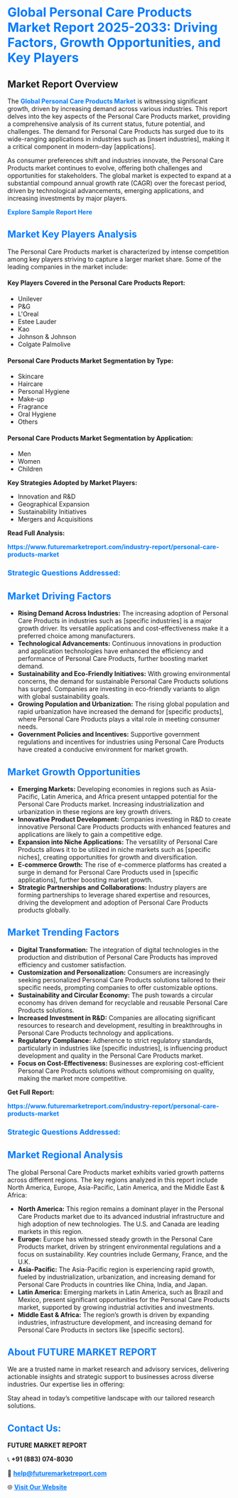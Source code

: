 <h1 style="color: #007BFF;">Global Personal Care Products Market Report 2025-2033: Driving Factors, Growth Opportunities, and Key Players</h1>

<section id="overview">
<h2>Market Report Overview</h2>
<p>The <a href="https://www.futuremarketreport.com/industry-report/personal-care-products-market" style="color: #007BFF; text-decoration: none;"><strong>Global Personal Care Products Market</strong></a> is witnessing significant growth, driven by increasing demand across various industries. This report delves into the key aspects of the Personal Care Products market, providing a comprehensive analysis of its current status, future potential, and challenges. The demand for Personal Care Products has surged due to its wide-ranging applications in industries such as [insert industries], making it a critical component in modern-day [applications].</p>
<p>As consumer preferences shift and industries innovate, the Personal Care Products market continues to evolve, offering both challenges and opportunities for stakeholders. The global market is expected to expand at a substantial compound annual growth rate (CAGR) over the forecast period, driven by technological advancements, emerging applications, and increasing investments by major players.</p>
</section>

<section id="overview">
<p><a href="https://www.futuremarketreport.com/request-sample/reportId=50769" style="color: #007BFF; text-decoration: none;"><strong>Explore Sample Report Here</strong></a></p>
</section>

<section id="key-players">
<h2 style="color: #007BFF;">Market Key Players Analysis</h2>
<p>The Personal Care Products market is characterized by intense competition among key players striving to capture a larger market share. Some of the leading companies in the market include:</p>
<h4>Key Players Covered in the Personal Care Products Report:</h4>
<ul><li>Unilever</li><li>P&amp;G</li><li>L&#039;Oreal</li><li>Estee Lauder</li><li>Kao</li><li>Johnson &amp; Johnson</li><li>Colgate Palmolive</li></ul>
<h4>Personal Care Products Market Segmentation by Type:</h4>
<ul><li>Skincare</li><li>Haircare</li><li>Personal Hygiene</li><li>Make-up</li><li>Fragrance</li><li>Oral Hygiene</li><li>Others</li></ul>

<h4>Personal Care Products Market Segmentation by Application:</h4>
<ul><li>Men</li><li>Women</li><li>Children</li></ul>
<p><strong>Key Strategies Adopted by Market Players:</strong></p>
<ul>
<li>Innovation and R&D</li>
<li>Geographical Expansion</li>
<li>Sustainability Initiatives</li>
<li>Mergers and Acquisitions</li>
</ul>
</section>

<section>
<p><strong>Read Full Analysis: </strong></p><a href="https://www.futuremarketreport.com/industry-report/personal-care-products-market" style="color: #007BFF; text-decoration: none;"><strong>https://www.futuremarketreport.com/industry-report/personal-care-products-market</strong></a>
<h3 style="color: #007BFF;">Strategic Questions Addressed:</h3>
</section>

<section id="driving-factors">
<h2 style="color: #007BFF;">Market Driving Factors</h2>
<ul>
<li><strong>Rising Demand Across Industries:</strong> The increasing adoption of Personal Care Products in industries such as [specific industries] is a major growth driver. Its versatile applications and cost-effectiveness make it a preferred choice among manufacturers.</li>
<li><strong>Technological Advancements:</strong> Continuous innovations in production and application technologies have enhanced the efficiency and performance of Personal Care Products, further boosting market demand.</li>
<li><strong>Sustainability and Eco-Friendly Initiatives:</strong> With growing environmental concerns, the demand for sustainable Personal Care Products solutions has surged. Companies are investing in eco-friendly variants to align with global sustainability goals.</li>
<li><strong>Growing Population and Urbanization:</strong> The rising global population and rapid urbanization have increased the demand for [specific products], where Personal Care Products plays a vital role in meeting consumer needs.</li>
<li><strong>Government Policies and Incentives:</strong> Supportive government regulations and incentives for industries using Personal Care Products have created a conducive environment for market growth.</li>
</ul>
</section>

<section id="growth-opportunities">
<h2 style="color: #007BFF;">Market Growth Opportunities</h2>
<ul>
<li><strong>Emerging Markets:</strong> Developing economies in regions such as Asia-Pacific, Latin America, and Africa present untapped potential for the Personal Care Products market. Increasing industrialization and urbanization in these regions are key growth drivers.</li>
<li><strong>Innovative Product Development:</strong> Companies investing in R&D to create innovative Personal Care Products products with enhanced features and applications are likely to gain a competitive edge.</li>
<li><strong>Expansion into Niche Applications:</strong> The versatility of Personal Care Products allows it to be utilized in niche markets such as [specific niches], creating opportunities for growth and diversification.</li>
<li><strong>E-commerce Growth:</strong> The rise of e-commerce platforms has created a surge in demand for Personal Care Products used in [specific applications], further boosting market growth.</li>
<li><strong>Strategic Partnerships and Collaborations:</strong> Industry players are forming partnerships to leverage shared expertise and resources, driving the development and adoption of Personal Care Products products globally.</li>
</ul>
</section>

<section id="trending-factors">
<h2 style="color: #007BFF;">Market Trending Factors</h2>
<ul>
<li><strong>Digital Transformation:</strong> The integration of digital technologies in the production and distribution of Personal Care Products has improved efficiency and customer satisfaction.</li>
<li><strong>Customization and Personalization:</strong> Consumers are increasingly seeking personalized Personal Care Products solutions tailored to their specific needs, prompting companies to offer customizable options.</li>
<li><strong>Sustainability and Circular Economy:</strong> The push towards a circular economy has driven demand for recyclable and reusable Personal Care Products solutions.</li>
<li><strong>Increased Investment in R&D:</strong> Companies are allocating significant resources to research and development, resulting in breakthroughs in Personal Care Products technology and applications.</li>
<li><strong>Regulatory Compliance:</strong> Adherence to strict regulatory standards, particularly in industries like [specific industries], is influencing product development and quality in the Personal Care Products market.</li>
<li><strong>Focus on Cost-Effectiveness:</strong> Businesses are exploring cost-efficient Personal Care Products solutions without compromising on quality, making the market more competitive.</li>
</ul>
</section>

<section>
<p><strong>Get Full Report: </strong></p><a href="https://www.futuremarketreport.com/industry-report/personal-care-products-market" style="color: #007BFF; text-decoration: none;"><strong>https://www.futuremarketreport.com/industry-report/personal-care-products-market</strong></a>
<h3 style="color: #007BFF;">Strategic Questions Addressed:</h3>
</section>


<section id="regional-analysis">
<h2 style="color: #007BFF;">Market Regional Analysis</h2>
<p>The global Personal Care Products market exhibits varied growth patterns across different regions. The key regions analyzed in this report include North America, Europe, Asia-Pacific, Latin America, and the Middle East & Africa:</p>
<ul>
<li><strong>North America:</strong> This region remains a dominant player in the Personal Care Products market due to its advanced industrial infrastructure and high adoption of new technologies. The U.S. and Canada are leading markets in this region.</li>
<li><strong>Europe:</strong> Europe has witnessed steady growth in the Personal Care Products market, driven by stringent environmental regulations and a focus on sustainability. Key countries include Germany, France, and the U.K.</li>
<li><strong>Asia-Pacific:</strong> The Asia-Pacific region is experiencing rapid growth, fueled by industrialization, urbanization, and increasing demand for Personal Care Products in countries like China, India, and Japan.</li>
<li><strong>Latin America:</strong> Emerging markets in Latin America, such as Brazil and Mexico, present significant opportunities for the Personal Care Products market, supported by growing industrial activities and investments.</li>
<li><strong>Middle East & Africa:</strong> The region’s growth is driven by expanding industries, infrastructure development, and increasing demand for Personal Care Products in sectors like [specific sectors].</li>
</ul>
</section>

<footer>
<h2 style="color: #007BFF;">About FUTURE MARKET REPORT</h2>
<p>We are a trusted name in market research and advisory services, delivering actionable insights and strategic support to businesses across diverse industries. Our expertise lies in offering:</p>

<p>Stay ahead in today’s competitive landscape with our tailored research solutions.</p>

<h2 style="color: #007BFF;">Contact Us:</h2>
<p><strong>FUTURE MARKET REPORT</strong></p>
<p>📞 <strong>+91 (883) 074-8030</strong></p>
<p>📧 <strong><a href="mailto:help@futuremarketreport.com" style="color: #007BFF;">help@futuremarketreport.com</a></strong></p>
<p>🌐 <strong><a href="https://www.futuremarketreport.com/" style="color: #007BFF;">Visit Our Website</a></strong></p>
</footer>